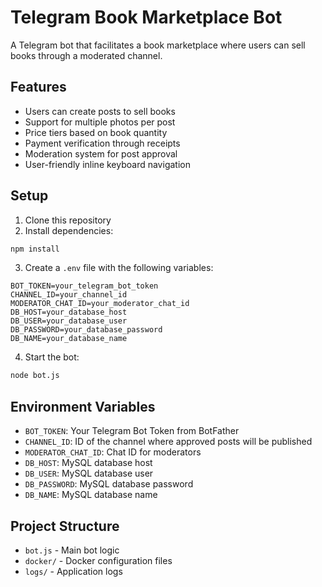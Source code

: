 # Telegram Book Marketplace Bot

A Telegram bot that facilitates a book marketplace where users can sell books through a moderated channel.

## Features

- Users can create posts to sell books
- Support for multiple photos per post
- Price tiers based on book quantity
- Payment verification through receipts
- Moderation system for post approval
- User-friendly inline keyboard navigation

## Setup

1. Clone this repository
2. Install dependencies:
```bash
npm install
```

3. Create a `.env` file with the following variables:
```
BOT_TOKEN=your_telegram_bot_token
CHANNEL_ID=your_channel_id
MODERATOR_CHAT_ID=your_moderator_chat_id
DB_HOST=your_database_host
DB_USER=your_database_user
DB_PASSWORD=your_database_password
DB_NAME=your_database_name
```

4. Start the bot:
```bash
node bot.js
```

## Environment Variables

- `BOT_TOKEN`: Your Telegram Bot Token from BotFather
- `CHANNEL_ID`: ID of the channel where approved posts will be published
- `MODERATOR_CHAT_ID`: Chat ID for moderators
- `DB_HOST`: MySQL database host
- `DB_USER`: MySQL database user
- `DB_PASSWORD`: MySQL database password
- `DB_NAME`: MySQL database name

## Project Structure

- `bot.js` - Main bot logic
- `docker/` - Docker configuration files
- `logs/` - Application logs 